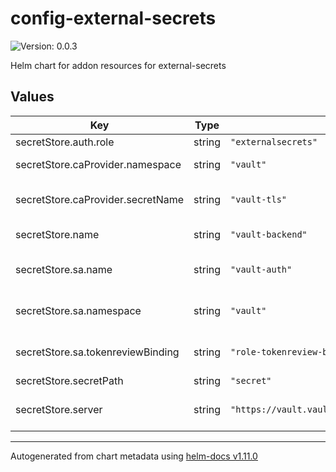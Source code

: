 # config-external-secrets

![Version: 0.0.3](https://img.shields.io/badge/Version-0.0.3-informational?style=flat-square)

Helm chart for addon resources for external-secrets

## Values

| Key | Type | Default | Description |
|-----|------|---------|-------------|
| secretStore.auth.role | string | `"externalsecrets"` | Auth role |
| secretStore.caProvider.namespace | string | `"vault"` | CA provider namespace |
| secretStore.caProvider.secretName | string | `"vault-tls"` | CA provider secret name |
| secretStore.name | string | `"vault-backend"` | Secret store name |
| secretStore.sa.name | string | `"vault-auth"` | Service accpunt name |
| secretStore.sa.namespace | string | `"vault"` | Service account namespace |
| secretStore.sa.tokenreviewBinding | string | `"role-tokenreview-binding"` | token review binding |
| secretStore.secretPath | string | `"secret"` | secret path |
| secretStore.server | string | `"https://vault.vault.svc.cluster.local:8200"` | Vault secret store server |

----------------------------------------------
Autogenerated from chart metadata using [helm-docs v1.11.0](https://github.com/norwoodj/helm-docs/releases/v1.11.0)
